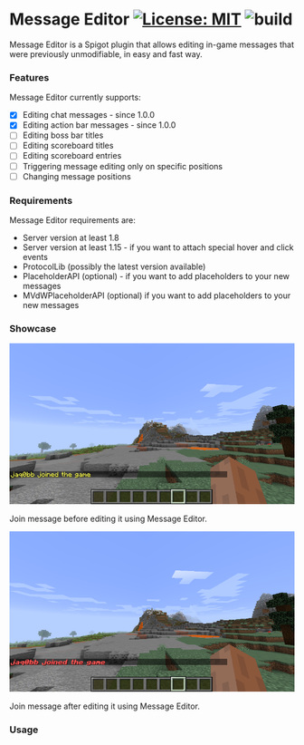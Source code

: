 # Message Editor [![License: MIT](https://img.shields.io/badge/License-MIT-blue.svg)](https://opensource.org/licenses/MIT) ![build](https://github.com/jaqobb/message-editor/workflows/build/badge.svg)

Message Editor is a Spigot plugin that allows editing in-game messages that were previously unmodifiable, in easy and fast way.

### Features

Message Editor currently supports:
* [x] Editing chat messages - since 1.0.0
* [x] Editing action bar messages - since 1.0.0
* [ ] Editing boss bar titles
* [ ] Editing scoreboard titles
* [ ] Editing scoreboard entries
* [ ] Triggering message editing only on specific positions
* [ ] Changing message positions

### Requirements

Message Editor requirements are:
* Server version at least 1.8
* Server version at least 1.15 - if you want to attach special hover and click events
* ProtocolLib (possibly the latest version available)
* PlaceholderAPI (optional) - if you want to add placeholders to your new messages
* MVdWPlaceholderAPI (optional) if you want to add placeholders to your new messages

### Showcase

![](images/showcase_before.png)

Join message before editing it using Message Editor.

![](images/showcase_after.png)

Join message after editing it using Message Editor.

### Usage
